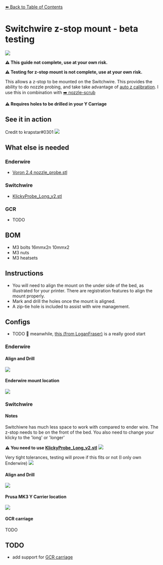 [:arrow_left: Back to Table of Contents](/README.md)

# Switchwire z-stop mount - beta testing
![](/images/z-stop.jpg)

**:warning: This guide not complete, use at your own risk.**

**:warning: Testing for z-stop mount is not complete, use at your own risk.**

This allows a z-stop to be mounted on the Switchwire. This provides the ability to do nozzle probing, and take take advantage of [auto z calibration](https://github.com/protoloft/klipper_z_calibration). I use this in combination with [:arrow_right: nozzle-scrub](/nozzle-scrub/)

**:warning: Requires holes to be drilled in your Y Carriage**

## See it in action
Credit to krapstar#0301
[![](https://img.youtube.com/vi/y8KPx6Bqce4/0.jpg)](https://www.youtube.com/watch?v=y8KPx6Bqce4)

## What else is needed
### Enderwire
- [Voron 2.4 nozzle_probe.stl](https://github.com/VoronDesign/Voron-2/tree/Voron2.4/STLs/Z_Endstop)
### Switchwire
- [KlickyProbe_Long_v2.stl](https://github.com/jlas1/Klicky-Probe/blob/main/Probes/KlickyProbe/STL/KlickyProbe_Long_v2.stl)
### GCR
- TODO

## BOM
- M3 bolts 16mmx2n 10mmx2
- M3 nuts
- M3 heatsets

## Instructions
- You will need to align the mount on the under side of the bed, as illustrated for your printer. There are registration features to align the mount properly.
- Mark and drill the holes once the mount is aligned.
- A zip-tie hole is included to assist with wire management.

## Configs
- TODO 🙂 meanwhile, [this (from LoganFraser)](https://github.com/LoganFraser/VoronMods/tree/main/KlickySetup) is a really good start
### Enderwire
#### Align and Drill
![](/z-stop/images/z-stop-ender-register-and-drill-example.PNG)

#### Enderwire mount location
![](/z-stop/images/z-stop-ender-mount-location.PNG)

### Switchwire
#### Notes

Switchiwre has much less space to work with compared to ender wire. 
The z-stop needs to be on the front of the bed. You also need to change your klicky to the 'long' or 'longer'

**:warning: You need to use [KlickyProbe_Long_v2.stl](https://github.com/jlas1/Klicky-Probe/blob/main/Probes/KlickyProbe/STL/KlickyProbe_Long_v2.stl)**
![](/z-stop/images/z-stop-prusa-KlickyProbe_Long_v2.PNG)

Very tight tolerances, testing will prove if this fits or not (I only own Enderwire)
![](/z-stop/images/z-stop-prusa-tight-tolerances.PNG)

#### Align and Drill
![](/z-stop/images/z-stop-prusa-register-and-drill-example.PNG)
#### Prusa MK3 Y Carrier location
![](/z-stop/images/z-stop-prusa-mount-location.PNG)

#### GCR carriage
TODO

## TODO
- add support for [GCR carriage](https://gulfcoast-robotics.com/products/modular-y-carriage-plate-upgrade-creality-ender-3-point-leveling)
